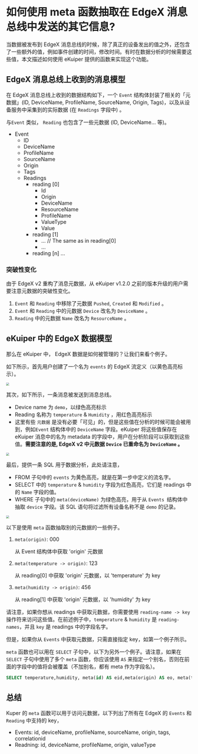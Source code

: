 # 如何使用 meta 函数抽取在 EdgeX 消息总线中发送的其它信息?

当数据被发布到 EdgeX 消息总线的时候，除了真正的设备发出的值之外，还包含了一些额外的值，例如事件创建的时间，修改时间。有时在数据分析的时候需要这些值，本文描述如何使用 eKuiper 提供的函数来实现这个功能。

## EdgeX 消息总线上收到的消息模型

在 EdgeX 消息总线上收到的数据结构如下，一个 `Event` 结构体封装了相关的「元数据」(ID, DeviceName, ProfileName, SourceName, Origin, Tags)，以及从设备服务中采集到的实际数据 (在 `Readings` 字段中) 。

与`Event` 类似， `Reading` 也包含了一些元数据 (ID, DeviceName... 等)。

- Event
  - ID
  - DeviceName
  - ProfileName
  - SourceName
  - Origin
  - Tags
  - Readings
    - reading [0]
      - Id
      - Origin
      - DeviceName
      - ResourceName
      - ProfileName
      - ValueType
      - Value
    - reading [1]
      - ... // The same as in reading[0]
      - ...
    - reading [n] ...

### 突破性变化

由于 EdgeX v2 重构了消息元数据，从 eKuiper v1.2.0 之前的版本升级的用户需要注意元数据的突破性变化。

1. `Event` 和 `Reading` 中移除了元数据 `Pushed`, `Created` 和 `Modified` 。
2. `Event` 和 `Reading` 中的元数据 `Device` 改名为 `DeviceName` 。
3. `Reading` 中的元数据 `Name` 改名为 `ResourceName` 。

## eKuiper 中的 EdgeX 数据模型

那么在 eKuiper 中， EdgeX 数据是如何被管理的？让我们来看个例子。

如下所示，首先用户创建了一个名为 `events` 的 EdgeX 流定义（以黄色高亮标示）。

<img src="./create_stream.png" style="zoom:50%;" />

其次，如下所示，一条消息被发送到消息总线。

- Device name 为 `demo`，以绿色高亮标示
- Reading 名称为 `temperature` & `Humidity` ，用红色高亮标示
- 这里有些 `元数据` 是没有必要「可见」的，但是这些值在分析的时候可能会被用到，例如`Event` 结构体中的 `DeviceName` 字段。eKuiper 将这些值保存在 eKuiper 消息中的名为 metadata 的字段中，用户在分析阶段可以获取到这些值。**需要注意的是, EdgeX v2 中元数据 `Device` 已重命名为 `DeviceName` 。**

<img src="./bus_data.png" style="zoom:50%;" />

最后，提供一条 SQL 用于数据分析，此处请注意，

- FROM 子句中的 `events` 为黄色高亮，就是在第一步中定义的流名字。
- SELECT 中的 `temperature` & `humidity` 字段为红色高亮，它们是 readings 中的 `Name` 字段的值。
- WHERE 子句中的 `meta(deviceName)` 为绿色高亮，用于从 `Events `结构体中抽取 `device` 字段。该 SQL 语句将过滤所有设备名称不是 `demo` 的记录。

<img src="./sql.png" style="zoom:50%;" />

以下是使用 `meta` 函数抽取别的元数据的一些例子。

1. `meta(origin)`: 000  

   从 Event 结构体中获取 'origin' 元数据

2. `meta(temperature -> origin)`: 123 

   从 reading[0] 中获取  'origin' 元数据，以 'temperature'  为 key

3. `meta(humidity -> origin)`: 456 

   从 reading[1] 中获取  'origin' 元数据，以 'humidity' 为 key

请注意，如果你想从 readings 中获取元数据，你需要使用 `reading-name -> key` 操作符来访问这些值。在前述例子中，`temperature` & `humidity`  是  `reading-names`，并且  `key` 是 readings 中的字段名字。

但是，如果你从 `Events` 中获取元数据，只需直接指定 key，如第一个例子所示。

`meta` 函数也可以用在 `SELECT` 子句中，以下为另外一个例子。请注意，如果在 `SELECT` 子句中使用了多个 `meta` 函数，你应该使用 `AS` 来指定一个别名，否则在前面的字段中的值将会被覆盖（不加别名，都有 meta 作为字段名）。

```sql
SELECT temperature,humidity, meta(id) AS eid,meta(origin) AS eo, meta(temperature->id) AS tid, meta(temperature->origin) AS torigin, meta(Humidity->deviceName) AS hdevice, meta(Humidity->profileName) AS hprofile FROM demo WHERE meta(deviceName)="demo2"
```

## 总结

Kuper 的 `meta` 函数可以用于访问元数据，以下列出了所有在 EdgeX 的 `Events` 和 `Reading` 中支持的 key，

- Events: id, deviceName, profileName, sourceName, origin, tags, correlationid
- Readning: id, deviceName, profileName, origin, valueType
